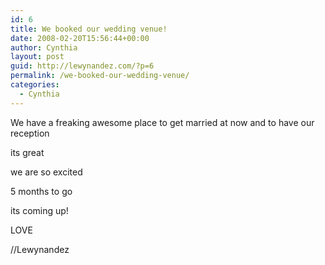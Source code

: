 ```yaml
---
id: 6
title: We booked our wedding venue!
date: 2008-02-20T15:56:44+00:00
author: Cynthia
layout: post
guid: http://lewynandez.com/?p=6
permalink: /we-booked-our-wedding-venue/
categories:
  - Cynthia
---
```

We have a freaking awesome place to get married at now and to have our reception

its great

we are so excited

5 months to go

its coming up!

LOVE

//Lewynandez
